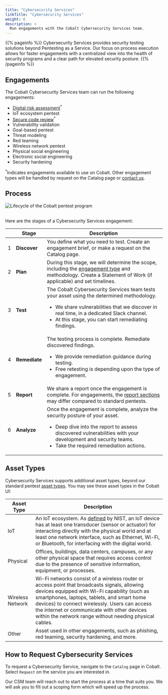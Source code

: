```yaml
---
title: "Cybersecurity Services"
linkTitle: "Cybersecurity Services"
weight: 6
description: >
  Run engagements with the Cobalt Cybersecurity Services team.
---
```


{{% pageinfo %}}
Cybersecurity Services provides security testing solutions beyond Pentesting as a Service. Our focus on process execution allows for faster engagements with a centralized view into the health of security programs and a clear path for elevated security posture.
{{% /pageinfo %}}

## Engagements

The Cobalt Cybersecurity Services team can run the following engagements:

- [Digital risk assessment](/cybersecurity-services/digital-risk-assessment/)<sup>*</sup>
- IoT ecosystem pentest
- [Secure code review](/cybersecurity-services/secure-code-review/)<sup>*</sup>
- Vulnerability validation
- Goal-based pentest
- Threat modeling
- Red teaming
- Wireless network pentest
- Physical social engineering
- Electronic social engineering
- Security hardening

<sup>*</sup>Indicates engagements available to use on Cobalt. Other engagement types will be handled by request on the Catalog page or [contact us](mailto:cybersecurity_services@cobalt.io).

## Process

![Lifecycle of the Cobalt pentest program](/deepdive/PentestProcessFlow.png "Lifecycle of the Cobalt pentest program")
<br><br>

Here are the stages of a Cybersecurity Services engagement:

| | Stage | Description |
|---|---|---|
| 1 | **Discover** | You define what you need to test. Create an engagement brief, or make a request on the Catalog page.  |
| 2 | **Plan** | During this stage, we will determine the scope, including the [engagement type](#pentest-engagements) and methodology. Create a Statement of Work (if applicable) and set timelines. |
| 3 | **Test** | The Cobalt Cybersecurity Services team tests your asset using the determined methodology.<ul><li>We share vulnerabilities that we discover in real time, in a dedicated Slack channel.</li><li>At this stage, you can start remediating findings.</li></ul> |
| 4 | **Remediate** | The testing process is complete. Remediate discovered findings.<ul><li>We provide remediation guidance during testing.</li><li>Free retesting is depending upon the type of engagement.</li></ul> |
| 5 | **Report** | We share a report once the engagement is complete. For engagements, the [report sections](/platform-deep-dive/pentests/reports/report-contents/) may differ compared to standard pentests. |
| 6 | **Analyze** | Once the engagement is complete, analyze the security posture of your asset.<ul><li>Deep dive into the report to assess discovered vulnerabilities with your development and security teams.</li><li>Take the required remediation actions.</li></ul> |

## Asset Types

Cybersecurity Services supports additional asset types, beyond our standard pentest [asset types](/platform-deep-dive/assets/asset-types/). You may see these asset types in the Cobalt UI:

| Asset Type | Description |
|---|---|
| IoT | An IoT ecosystem. As [defined](https://csrc.nist.gov/glossary/term/iot_device) by NIST, an IoT device has at least one transducer (sensor or actuator) for interacting directly with the physical world and at least one network interface, such as Ethernet, Wi-Fi, or Bluetooth, for interfacing with the digital world. |
| Physical | Offices, buildings, data centers, campuses, or any other physical space that requires access control due to the presence of sensitive information, equipment, or processes. |
| Wireless Network | Wi-Fi networks consist of a wireless router or access point that broadcasts signals, allowing devices equipped with Wi-Fi capability (such as smartphones, laptops, tablets, and smart home devices) to connect wirelessly. Users can access the internet or communicate with other devices within the network range without needing physical cables. |
| Other | Asset used in other engagements, such as phishing, red teaming, security hardening, and more.

## How to Request Cybersecurity Services

To request a Cybersecurity Service, navigate to the `Catalog` page in Cobalt. Select `Request` on the service you are interested in.

Our CSM team will reach out to start the process at a time that suits you. We will ask you to fill out a scoping form which will speed up the process.
